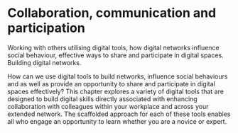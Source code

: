 # Collaboration, communication and participation

Working with others utilising digital tools, how digital networks influence social behaviour, effective ways to share and participate in digital spaces. Building digital networks.  

 How can we use digital tools to build networks, influence social behaviours and as well as provide an opportunity to share and participate in digital spaces effectively?  This chapter explores a variety of digital tools that are designed to build digital skills directly associated with enhancing collaboration with colleagues within your workplace and across your extended network. The scaffolded approach for each of these tools enables all who engage an opportunity to learn whether you are a novice or expert. 